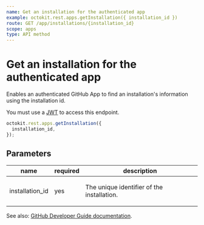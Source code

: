 ```yaml
---
name: Get an installation for the authenticated app
example: octokit.rest.apps.getInstallation({ installation_id })
route: GET /app/installations/{installation_id}
scope: apps
type: API method
---
```


# Get an installation for the authenticated app

Enables an authenticated GitHub App to find an installation's information using the installation id.

You must use a [JWT](https://docs.github.com/enterprise-cloud@latest//apps/building-github-apps/authenticating-with-github-apps/#authenticating-as-a-github-app) to access this endpoint.

```js
octokit.rest.apps.getInstallation({
  installation_id,
});
```

## Parameters

<table>
  <thead>
    <tr>
      <th>name</th>
      <th>required</th>
      <th>description</th>
    </tr>
  </thead>
  <tbody>
    <tr><td>installation_id</td><td>yes</td><td>

The unique identifier of the installation.

</td></tr>
  </tbody>
</table>

See also: [GitHub Developer Guide documentation](https://docs.github.com/enterprise-cloud@latest//rest/reference/apps#get-an-installation-for-the-authenticated-app).
